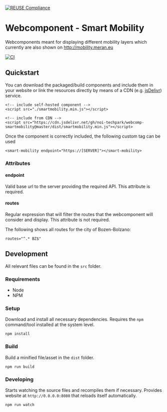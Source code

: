 [![REUSE Compliance](https://github.com/noi-techpark/webcomp-smartmobility/actions/workflows/reuse-lint.yml/badge.svg)](https://github.com/noi-techpark/opendatahub-docs/wiki/REUSE#badges)

Webcomponent - Smart Mobility
============================

Webcomponents meant for displaying different mobility layers which currently are also shown on  http://mobility.meran.eu

[![CI](https://github.com/noi-techpark/webcomp-smartmobility/actions/workflows/ci.yml/badge.svg)](https://github.com/noi-techpark/webcomp-smartmobility/actions/workflows/ci.yml)

## Quickstart

You can download the packaged/build components and include them in your website or link the resources directly by means of a CDN (e.g. [jsDelivr](https://www.jsdelivr.com/?docs=gh)) service.

    <!-- include self-hosted component -->
    <script src="./smartmobility.min.js"></script>

    <!-- include from CDN -->
    <script src="https://cdn.jsdelivr.net/gh/noi-techpark/webcomp-smartmobility@master/dist/smartmobility.min.js"></script>

Once the component is correctly included, the following custom tag can be used

    <smart-mobility endpoint="https://[SERVER]"></smart-mobility>
    
### Attributes

#### endpoint

Valid base url to the server providing the required API. This attribute is required.

#### routes

Regular expression that will filter the routes that the webcomponent will consider and display. This attribute is not required.

The following shows all routes for the city of Bozen-Bolzano:

    routes="^.* BZ$"

## Development

All relevant files can be found in the `src` folder.

### Requirements

* Node
* NPM

### Setup

Download and install all necessary dependencies. Requires the `npm` command/tool installed at the system level.

    npm install

### Build

Build a minified file/asset in the `dist` folder.

    npm run build

### Developing

Starts watching the source files and recompiles them if necessary. Provides website at `http://0.0.0.0:8080` that reloads itself automatically.

    npm run watch

